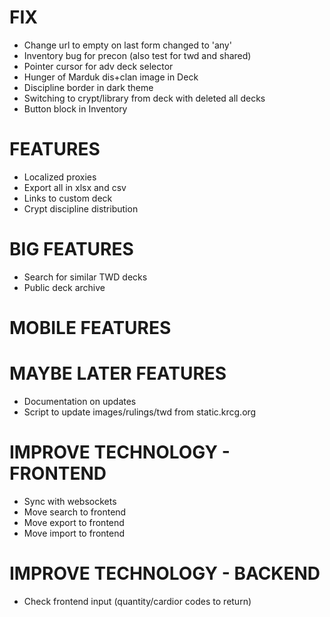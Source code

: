 # FIX
* Change url to empty on last form changed to 'any'
* Inventory bug for precon (also test for twd and shared)
* Pointer cursor for adv deck selector
* Hunger of Marduk dis+clan image in Deck
* Discipline border in dark theme
* Switching to crypt/library from deck with deleted all decks
* Button block in Inventory

# FEATURES
* Localized proxies
* Export all in xlsx and csv
* Links to custom deck
* Crypt discipline distribution

# BIG FEATURES
* Search for similar TWD decks
* Public deck archive

# MOBILE FEATURES

# MAYBE LATER FEATURES
* Documentation on updates
* Script to update images/rulings/twd from static.krcg.org

# IMPROVE TECHNOLOGY - FRONTEND
* Sync with websockets
* Move search to frontend
* Move export to frontend
* Move import to frontend

# IMPROVE TECHNOLOGY - BACKEND
* Check frontend input (quantity/cardior codes to return)
